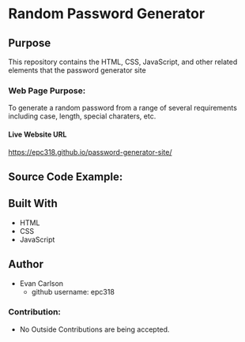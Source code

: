 # Random Password Generator

## Purpose
This repository contains the HTML, CSS, JavaScript, and other related elements that the password generator site

### Web Page Purpose:
To generate a random password from a range of several requirements including case, length, special charaters, etc.

#### Live Website URL
https://epc318.github.io/password-generator-site/

## Source Code Example:


## Built With
* HTML
* CSS
* JavaScript

## Author
* Evan Carlson
    - github username: epc318

### Contribution:
* No Outside Contributions are being accepted.
